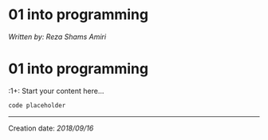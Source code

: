 # 01 into programming
_Written by: Reza Shams Amiri_
# 01 into programming
:1+:
Start your content here...

``` sh
code placeholder
```

* * *
Creation date: _2018/09/16_
